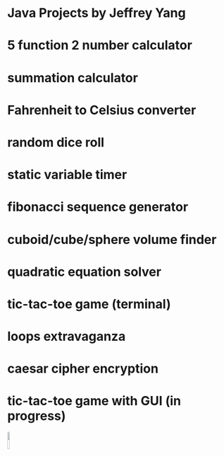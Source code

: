 # Java Projects by Jeffrey Yang
#
# 5 function 2 number calculator
# summation calculator
# Fahrenheit to Celsius converter
# random dice roll
# static variable timer
# fibonacci sequence generator
# cuboid/cube/sphere volume finder
# quadratic equation solver
# tic-tac-toe game (terminal)
# loops extravaganza
# caesar cipher encryption
# tic-tac-toe game with GUI (in progress)

<img height = "10%" width = "10%" src= "https://upload.wikimedia.org/wikipedia/en/thumb/3/30/Java_programming_language_logo.svg/1200px-Java_programming_language_logo.svg.png"> 
